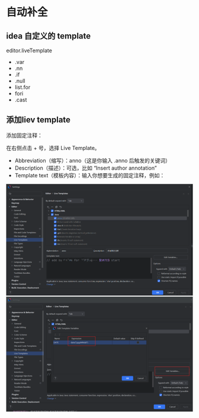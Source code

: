 # 自动补全

## idea 自定义的 template
editor.liveTemplate

- .var
- .nn
- .if
- .null
- list.for
- fori
- .cast


## 添加liev template

添加固定注释：

在右侧点击 + 号，选择 Live Template。
- Abbreviation（缩写）：anno（这是你输入 .anno 后触发的关键词）
- Description（描述）：可选，比如 “Insert author annotation”
- Template text（模板内容）：输入你想要生成的固定注释，例如：

![setting](./assets/liveTemplate.png)
![img.png](assets/template.png)




